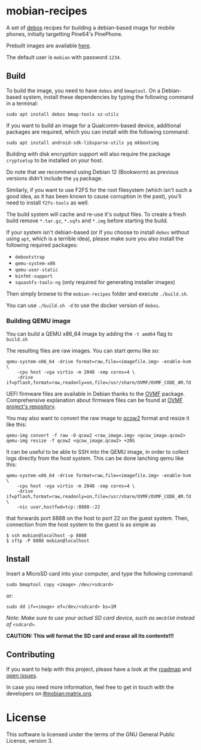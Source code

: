 # mobian-recipes

A set of [debos](https://github.com/go-debos/debos) recipes for building a
debian-based image for mobile phones, initially targetting Pine64's PinePhone.

Prebuilt images are available [here](http://images.mobian.org/).

The default user is `mobian` with password `1234`.

## Build

To build the image, you need to have `debos` and `bmaptool`. On a Debian-based
system, install these dependencies by typing the following command in a terminal:

```
sudo apt install debos bmap-tools xz-utils
```

If you want to build an image for a Qualcomm-based device, additional packages
are required, which you can install with the following command:

```
sudo apt install android-sdk-libsparse-utils yq mkbootimg
```

Building with disk encryption support will also require the package `cryptsetup` to be installed
on your host.

Do note that we recommend using Debian 12 (Bookworm) as previous versions didn't
include the `yq` package.

Similarly, if you want to use F2FS for the root filesystem (which isn't such a
good idea, as it has been known to cause corruption in the past), you'll need to
install `f2fs-tools` as well.

The build system will cache and re-use it's output files. To create a fresh build
remove `*.tar.gz`, `*.sqfs` and `*.img` before starting the build.

If your system isn't debian-based (or if you choose to install `debos` without
using `apt`, which is a terrible idea), please make sure you also install the
following required packages:
- `debootstrap`
- `qemu-system-x86`
- `qemu-user-static`
- `binfmt-support`
- `squashfs-tools-ng` (only required for generating installer images)

Then simply browse to the `mobian-recipes` folder and execute `./build.sh`.

You can use `./build.sh -d` to use the docker version of `debos`.

### Building QEMU image

You can build a QEMU x86_64 image by adding the `-t amd64` flag to `build.sh`

The resulting files are raw images. You can start qemu like so:

```
qemu-system-x86_64 -drive format=raw,file=<imagefile.img> -enable-kvm \
    -cpu host -vga virtio -m 2048 -smp cores=4 \
    -drive if=pflash,format=raw,readonly=on,file=/usr/share/OVMF/OVMF_CODE_4M.fd
```

UEFI firmware files are available in Debian thanks to the
[OVMF](https://packages.debian.org/sid/all/ovmf/filelist) package.
Comprehensive explanation about firmware files can be found at
[OVMF project's repository](https://github.com/tianocore/edk2/tree/master/OvmfPkg).

You may also want to convert the raw image to [qcow2](https://www.qemu.org/docs/master/system/images.html#disk-image-file-formats) format
and resize it like this:

```
qemu-img convert -f raw -O qcow2 <raw_image.img> <qcow_image.qcow2>
qemu-img resize -f qcow2 <qcow_image.qcow2> +20G
```

It can be useful to be able to SSH into the QEMU image, in order to collect
logs directly from the host system. This can be done lanching qemu like this:

```
qemu-system-x86_64 -drive format=raw,file=<imagefile.img> -enable-kvm \
    -cpu host -vga virtio -m 2048 -smp cores=4 \
    -drive if=pflash,format=raw,readonly=on,file=/usr/share/OVMF/OVMF_CODE_4M.fd \
    -nic user,hostfwd=tcp::8888-:22
```

that forwards port 8888 on the host to port 22 on the guest system. Then, connection
from the host system to the guest is as simple as

```
$ ssh mobian@localhost -p 8888
$ sftp -P 8888 mobian@localhost
```

## Install

Insert a MicroSD card into your computer, and type the following command:

```
sudo bmaptool copy <image> /dev/<sdcard>
```

or:

```
sudo dd if=<image> of=/dev/<sdcard> bs=1M
```

*Note: Make sure to use your actual SD card device, such as `mmcblk0` instead of
`<sdcard>`.*

**CAUTION: This will format the SD card and erase all its contents!!!**

## Contributing

If you want to help with this project, please have a look at the
[roadmap](https://wiki.debian.org/Teams/Mobian/Roadmap) and
[open issues](https://salsa.debian.org/Mobian-team/mobian-recipes/-/issues).

In case you need more information, feel free to get in touch with the developers
on [#mobian:matrix.org](https://matrix.to/#/#mobian:matrix.org).

# License

This software is licensed under the terms of the GNU General Public License,
version 3.
